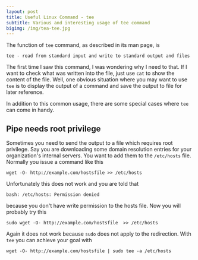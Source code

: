 ```yaml
---
layout: post
title: Useful Linux Command - tee
subtitle: Various and interesting usage of tee command
bigimg: /img/tea-tee.jpg
---
```


The function of `tee` command, as described in its man page, is
```
tee - read from standard input and write to standard output and files
```
The first time I saw this command, I was wondering why I need to that. If I want to check what was written into the file, just use `cat` to show the content of the file. Well, one obvious situation where you may want to use `tee` is to display the output of a command and save the output to file for later reference. 

In addition to this common usage, there are some special cases where `tee` can come in handy.

## Pipe needs root privilege

Sometimes you need to send the output to a file which requires root privilege. Say you are downloading some domain resolution entries for your organization's internal servers. You want to add them to the `/etc/hosts` file. Normally you issue a command like this
```
wget -O- http://example.com/hostsfile >> /etc/hosts
```
Unfortunately this does not work and you are told that 
```
bash: /etc/hosts: Permission denied
```
because you don't have write permission to the hosts file. Now you will probably try this
```
sudo wget -O- http://example.com/hostsfile  >> /etc/hosts
```
Again it does not work because `sudo` does not apply to the redirection. With `tee` you can achieve your goal with
```
wget -O- http://example.com/hostsfile | sudo tee -a /etc/hosts
```
